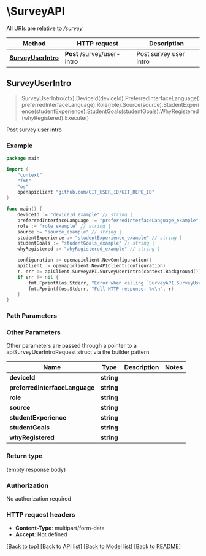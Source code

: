 # \SurveyAPI

All URIs are relative to */survey*

Method | HTTP request | Description
------------- | ------------- | -------------
[**SurveyUserIntro**](SurveyAPI.md#SurveyUserIntro) | **Post** /survey/user-intro | Post survey user intro



## SurveyUserIntro

> SurveyUserIntro(ctx).DeviceId(deviceId).PreferredInterfaceLanguage(preferredInterfaceLanguage).Role(role).Source(source).StudentExperience(studentExperience).StudentGoals(studentGoals).WhyRegistered(whyRegistered).Execute()

Post survey user intro



### Example

```go
package main

import (
	"context"
	"fmt"
	"os"
	openapiclient "github.com/GIT_USER_ID/GIT_REPO_ID"
)

func main() {
	deviceId := "deviceId_example" // string | 
	preferredInterfaceLanguage := "preferredInterfaceLanguage_example" // string | 
	role := "role_example" // string | 
	source := "source_example" // string | 
	studentExperience := "studentExperience_example" // string | 
	studentGoals := "studentGoals_example" // string | 
	whyRegistered := "whyRegistered_example" // string | 

	configuration := openapiclient.NewConfiguration()
	apiClient := openapiclient.NewAPIClient(configuration)
	r, err := apiClient.SurveyAPI.SurveyUserIntro(context.Background()).DeviceId(deviceId).PreferredInterfaceLanguage(preferredInterfaceLanguage).Role(role).Source(source).StudentExperience(studentExperience).StudentGoals(studentGoals).WhyRegistered(whyRegistered).Execute()
	if err != nil {
		fmt.Fprintf(os.Stderr, "Error when calling `SurveyAPI.SurveyUserIntro``: %v\n", err)
		fmt.Fprintf(os.Stderr, "Full HTTP response: %v\n", r)
	}
}
```

### Path Parameters



### Other Parameters

Other parameters are passed through a pointer to a apiSurveyUserIntroRequest struct via the builder pattern


Name | Type | Description  | Notes
------------- | ------------- | ------------- | -------------
 **deviceId** | **string** |  | 
 **preferredInterfaceLanguage** | **string** |  | 
 **role** | **string** |  | 
 **source** | **string** |  | 
 **studentExperience** | **string** |  | 
 **studentGoals** | **string** |  | 
 **whyRegistered** | **string** |  | 

### Return type

 (empty response body)

### Authorization

No authorization required

### HTTP request headers

- **Content-Type**: multipart/form-data
- **Accept**: Not defined

[[Back to top]](#) [[Back to API list]](../README.md#documentation-for-api-endpoints)
[[Back to Model list]](../README.md#documentation-for-models)
[[Back to README]](../README.md)

